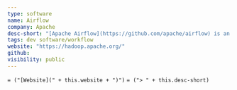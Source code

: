 ```yaml
---
type: software
name: Airflow
company: Apache
desc-short: "[Apache Airflow](https://github.com/apache/airflow) is an open-source platform for developing, scheduling, and monitoring batch-oriented workflows. Airflow's extensible Python framework enables you to build workflows connecting with virtually any technology. A web interface helps manage the state of your workflows. Airflow is deployable in many ways, varying from a single process on your laptop to a distributed setup to support even the biggest workflows.\n"
tags: dev software/workflow
website: "https://hadoop.apache.org/"
github:
visibility: public
---
```

`= ("[Website](" + this.website + ")")`
`= ("> " + this.desc-short)`